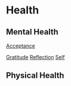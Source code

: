 # Health

## Mental Health
[Acceptance](./Acceptance.md)

[Gratitude](./Gratitude.md)
[Reflection](./Reflection.md)
[Self](./Self.md)



## Physical Health